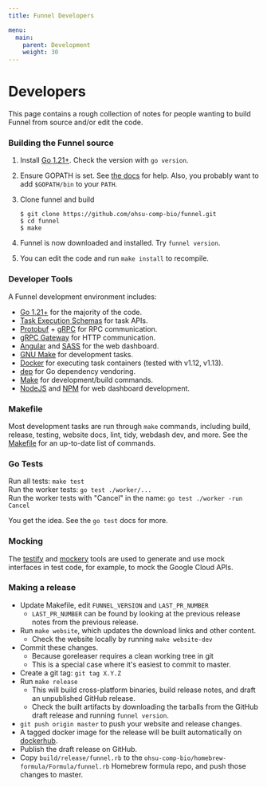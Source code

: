 ```yaml
---
title: Funnel Developers

menu:
  main:
    parent: Development
    weight: 30
---
```


# Developers

This page contains a rough collection of notes for people wanting to build Funnel from source and/or edit the code.

### Building the Funnel source

1. Install [Go 1.21+][go]. Check the version with `go version`.
2. Ensure GOPATH is set. See [the docs][gopath] for help. Also, you probably want to add `$GOPATH/bin` to your `PATH`.
3. Clone funnel and build

	```shell
	$ git clone https://github.com/ohsu-comp-bio/funnel.git
	$ cd funnel
	$ make
	```
	
4. Funnel is now downloaded and installed. Try `funnel version`.
5. You can edit the code and run `make install` to recompile.

### Developer Tools

A Funnel development environment includes:

- [Go 1.21+][go] for the majority of the code.
- [Task Execution Schemas][tes] for task APIs.
- [Protobuf][protobuf] + [gRPC][grpc] for RPC communication.
- [gRPC Gateway][gateway] for HTTP communication.
- [Angular][angular] and [SASS][sass] for the web dashboard.
- [GNU Make][make] for development tasks.
- [Docker][docker] for executing task containers (tested with v1.12, v1.13).
- [dep][dep] for Go dependency vendoring.
- [Make][make] for development/build commands.
- [NodeJS][node] and [NPM][npm] for web dashboard development.

### Makefile

Most development tasks are run through `make` commands, including build, release, testing, website docs, lint, tidy, webdash dev, and more.  See the [Makefile](https://github.com/ohsu-comp-bio/funnel/blob/master/Makefile) for an up-to-date list of commands.

### Go Tests

Run all tests: `make test`   
Run the worker tests: `go test ./worker/...`  
Run the worker tests with "Cancel" in the name: `go test ./worker -run Cancel`  

You get the idea. See the `go test` docs for more.

### Mocking

The [testify][testify] and [mockery][mockery] tools are used to generate and use
mock interfaces in test code, for example, to mock the Google Cloud APIs.

[go]: https://golang.org
[angular]: https://angularjs.org/
[protobuf]: https://github.com/google/protobuf
[grpc]: http://www.grpc.io/
[sass]: http://sass-lang.com/
[make]: https://www.gnu.org/software/make/
[docker]: https://docker.io
[python]: https://www.python.org/
[dep]: https://golang.github.io/dep/
[node]: https://nodejs.org
[npm]: https://www.npmjs.com/
[gateway]: https://github.com/grpc-ecosystem/grpc-gateway
[tes]: https://github.com/ga4gh/task-execution-schemas
[testify]: https://github.com/stretchr/testify
[mockery]: https://github.com/vektra/mockery
[gopath]: https://golang.org/doc/code.html#GOPATH

### Making a release

- Update Makefile, edit `FUNNEL_VERSION` and `LAST_PR_NUMBER`
  - `LAST_PR_NUMBER` can be found by looking at the previous release notes
    from the previous release.
- Run `make website`, which updates the download links and other content.
  - Check the website locally by running `make website-dev`
- Commit these changes.
  - Because goreleaser requires a clean working tree in git
  - This is a special case where it's easiest to commit to master.
- Create a git tag: `git tag X.Y.Z`
- Run `make release`
  - This will build cross-platform binaries, build release notes,
    and draft an unpublished GitHub release.
  - Check the built artifacts by downloading the tarballs from the GitHub draft release
    and running `funnel version`.
- `git push origin master` to push your website and release changes.
- A tagged docker image for the release will be built automatically on [dockerhub](https://hub.docker.com/repository/docker/ohsucompbio/funnel).
- Publish the draft release on GitHub.
- Copy `build/release/funnel.rb` to the `ohsu-comp-bio/homebrew-formula/Formula/funnel.rb` Homebrew formula repo, and push those changes to master.
